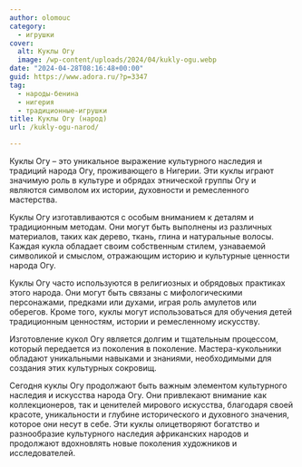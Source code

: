 ```yaml
---
author: olomouc
category:
  - игрушки
cover:
  alt: Куклы Огу
  image: /wp-content/uploads/2024/04/kukly-ogu.webp
date: "2024-04-28T08:16:48+00:00"
guid: https://www.adora.ru/?p=3347
tag:
  - народы-бенина
  - нигерия
  - традиционные-игрушки
title: Куклы Огу (народ)
url: /kukly-ogu-narod/

---
```

Куклы Огу – это уникальное выражение культурного наследия и традиций народа Огу, проживающего в Нигерии. Эти куклы играют значимую роль в культуре и обрядах этнической группы Огу и являются символом их истории, духовности и ремесленного мастерства.

Куклы Огу изготавливаются с особым вниманием к деталям и традиционным методам. Они могут быть выполнены из различных материалов, таких как дерево, ткань, глина и натуральные волосы. Каждая кукла обладает своим собственным стилем, узнаваемой символикой и смыслом, отражающим историю и культурные ценности народа Огу.

Куклы Огу часто используются в религиозных и обрядовых практиках этого народа. Они могут быть связаны с мифологическими персонажами, предками или духами, играя роль амулетов или оберегов. Кроме того, куклы могут использоваться для обучения детей традиционным ценностям, истории и ремесленному искусству.

Изготовление кукол Огу является долгим и тщательным процессом, который передается из поколения в поколение. Мастера-кукольники обладают уникальными навыками и знаниями, необходимыми для создания этих культурных сокровищ.

Сегодня куклы Огу продолжают быть важным элементом культурного наследия и искусства народа Огу. Они привлекают внимание как коллекционеров, так и ценителей мирового искусства, благодаря своей красоте, уникальности и глубине исторического и духовного значения, которое они несут в себе. Эти куклы олицетворяют богатство и разнообразие культурного наследия африканских народов и продолжают вдохновлять новые поколения художников и исследователей.
